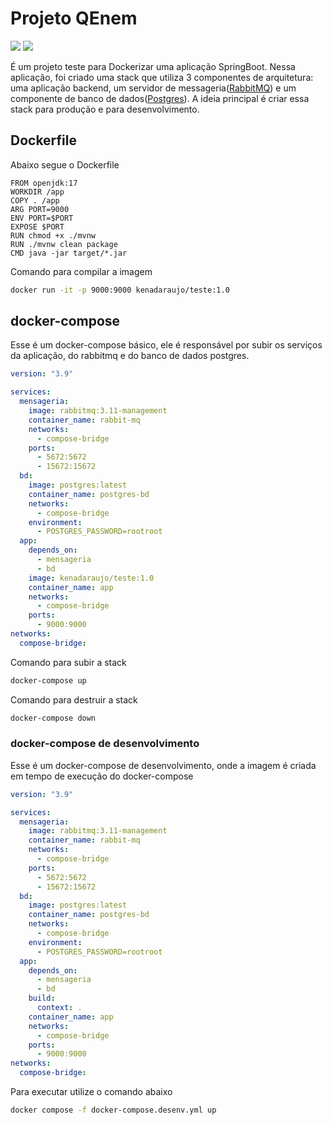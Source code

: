 # Projeto QEnem
<img src="https://img.shields.io/badge/Java-ED8B00?style=for-the-badge&logo=openjdk&logoColor=white" /> <img src="https://img.shields.io/badge/docker-%230db7ed.svg?style=for-the-badge&logo=docker&logoColor=white" />

É um projeto teste para Dockerizar uma aplicação SpringBoot. Nessa aplicação, foi criado uma stack que utiliza 3 componentes de arquitetura: uma aplicação backend, um servidor de messageria([RabbitMQ](https://www.rabbitmq.com/download.html)) e um componente de banco de dados([Postgres](https://www.postgresql.org/download/)). A ideia principal é criar essa stack para produção e para desenvolvimento.

## Dockerfile

Abaixo segue o Dockerfile

```Docker
FROM openjdk:17
WORKDIR /app
COPY . /app
ARG PORT=9000
ENV PORT=$PORT
EXPOSE $PORT
RUN chmod +x ./mvnw
RUN ./mvnw clean package
CMD java -jar target/*.jar
```
Comando para compilar a imagem


```bash
docker run -it -p 9000:9000 kenadaraujo/teste:1.0
```

## docker-compose

Esse é um docker-compose básico, ele é responsável por subir os serviços da aplicação, do rabbitmq e do banco de dados postgres.

```yaml
version: "3.9"

services:
  mensageria:
    image: rabbitmq:3.11-management
    container_name: rabbit-mq
    networks:
      - compose-bridge
    ports:
      - 5672:5672
      - 15672:15672
  bd:
    image: postgres:latest
    container_name: postgres-bd
    networks:
      - compose-bridge
    environment:
      - POSTGRES_PASSWORD=rootroot
  app:
    depends_on:
      - mensageria
      - bd
    image: kenadaraujo/teste:1.0
    container_name: app
    networks:
      - compose-bridge
    ports:
      - 9000:9000
networks:
  compose-bridge:
```

Comando para subir a stack

```bash
docker-compose up
```

Comando para destruir a stack
```bash
docker-compose down
```

### docker-compose de desenvolvimento

Esse é um docker-compose de desenvolvimento, onde a imagem é criada em tempo de execução do docker-compose

```yaml
version: "3.9"

services:
  mensageria:
    image: rabbitmq:3.11-management
    container_name: rabbit-mq
    networks:
      - compose-bridge
    ports:
      - 5672:5672
      - 15672:15672
  bd:
    image: postgres:latest
    container_name: postgres-bd
    networks:
      - compose-bridge
    environment:
      - POSTGRES_PASSWORD=rootroot
  app:
    depends_on:
      - mensageria
      - bd
    build: 
      context: .
    container_name: app
    networks:
      - compose-bridge
    ports:
      - 9000:9000
networks:
  compose-bridge:
```

Para executar utilize o comando abaixo

```bash
docker compose -f docker-compose.desenv.yml up
```
